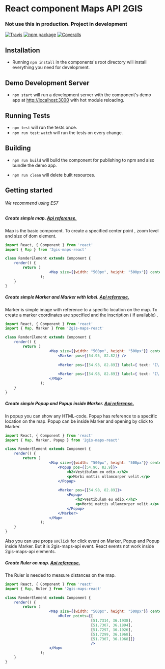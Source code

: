 # React component Maps API 2GIS
### Not use this in production. Project in development

[![Travis][build-badge]][build]
[![npm package][npm-badge]][npm]
[![Coveralls][coveralls-badge]][coveralls]

## Installation

* Running `npm install` in the components's root directory will install everything you need for development.

## Demo Development Server

* `npm start` will run a development server with the component's demo app at [http://localhost:3000](http://localhost:3000) with hot module reloading.

## Running Tests

* `npm test` will run the tests once.
* `npm run test:watch` will run the tests on every change.

## Building

* `npm run build` will build the component for publishing to npm and also bundle the demo app.

* `npm run clean` will delete built resources.

[build-badge]: https://img.shields.io/travis/2gis/2gismaps-react/master.svg?style=flat-square
[build]: https://travis-ci.org/2gis/2gismaps-react

[npm-badge]: https://img.shields.io/npm/v/2gismaps-react.svg?style=flat-square
[npm]: https://www.npmjs.org/package/2gismaps-react

[coveralls-badge]: https://img.shields.io/coveralls/2gis/2gismaps-react/master.svg?style=flat-square
[coveralls]: https://coveralls.io/github/2gis/2gismaps-react


## Getting started
###### We recommend using ES7

##### Create simple map. [Api referense.](http://api.2gis.ru/doc/maps/manual/map/)

Map is the basic component. 
To create a specified center point , zoom level and size of dom element.

```jsx
import React, { Component } from 'react'
import { Map } from '2gis-maps-react'

class RenderElement extends Component {
    render() {
        return (
                    <Map size={{width: "500px", height: "500px"}} center={[54.98, 82.89]} zoom={13} />
                );
    }
}

```

##### Create simple Marker and Marker with label. [Api referense.](http://api.2gis.ru/doc/maps/manual/markers/)

Marker is simple image with reference to a specific location on the map.
To create a marker coordinates are specified and the inscription ( if available) .

```jsx
import React, { Component } from 'react'
import { Map, Marker } from '2gis-maps-react'

class RenderElement extends Component {
    render() {
        return (
                    <Map size={{width: "500px", height: "500px"}} center={[54.98, 82.89]} zoom={13}>
                        <Marker pos={[54.95, 82.82]} />
                                
                        <Marker pos={[54.93, 82.89]} label={ text: 'I\'m label' }/>
                        
                        <Marker pos={[54.98, 82.89]} label={ text: 'I\'m label', static: true }/>
                    </Map>
                );
    }
}

```

##### Create simple Popup and Popup inside Marker. [Api referense.](http://api.2gis.ru/doc/maps/manual/popups/)

In popup you can show any HTML-code.
Popup has reference to a specific location on the map.
Popup can be inside Marker and opening by click to Marker.

```jsx
import React, { Component } from 'react'
import { Map, Marker, Popup } from '2gis-maps-react'

class RenderElement extends Component {
    render() {
        return (
                    <Map size={{width: "500px", height: "500px"}} center={[54.98, 82.89]} zoom={13}>
                        <Popup pos={[54.96, 82.9]}>
                            <h2>Vestibulum eu odio.</h2>
                            <p>Morbi mattis ullamcorper velit.</p>
                        </Popup>
                        
                        <Marker pos={[54.98, 82.89]}>
                            <Popup>
                                <h2>Vestibulum eu odio.</h2>
                                <p>Morbi mattis ullamcorper velit.</p>
                            </Popup>
                        </Marker>
                    </Map>
                );
    }
}

```

Also you can use props `onClick` for click event on Marker, Popup and Popup inside Marker.
But it is 2gis-maps-api event. React events not work inside 2gis-maps-api elements.

##### Create Ruler on map. [Api referense.](http://api.2gis.ru/doc/maps/manual/ruler/)

The Ruler is needed to measure distances on the map.

```jsx
import React, { Component } from 'react'
import { Map, Ruler } from '2gis-maps-react'

class RenderElement extends Component {
    render() {
        return (
                    <Map size={{width: "500px", height: "500px"}} center={[54.98, 82.89]} zoom={13}>
                        <Ruler points={[
                                       [51.7314, 36.1938],
                                       [51.7307, 36.1894],
                                       [51.7297, 36.1926],
                                       [51.7299, 36.1968],
                                       [51.7307, 36.1968]]}
                                       />
                    </Map>
                );
    }
}

```
